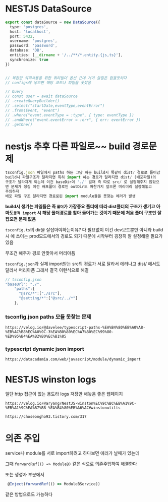 # NESTJS DataSource

```typescript
export const dataSource = new DataSource({
  type: 'postgres',
  host: 'localhost',
  port: 5432,
  username: 'postgres',
  password: 'password',
  database: 'DB',
  entities: [__dirname + '/../**/*.entity.{js,ts}'],
  synchronize: true
})


// 복잡한 쿼리사용을 위한 쿼리빌더 옵션 근데 거이 쓸일은 없을듯하다 
// configs에 넣으면 해당 코드나 파일을 못찾음 

// Query
// const user = await dataSource
// .createQueryBuilder()
// .select("startDate,eventType,eventError")
// .from(Event, "event")
// .where("event.eventType = :type", { type: eventType })
// .andWhere("event.eventError = :err", { err: eventError })
// .getOne()
```

# nestjs 추후 다른 파일로~~ build 경로문제

```typescript
tsconfig.json 파일에서 paths 하든 그냥 하든 build시 똑같이 dist/ 경로로 들어감 
build시 파일구조가 달라지면 특히 import 하는 경로가 달라지면 dist/ (배포파일)의 
구조가 달라지게 되는데 이건 baseDir이 './' 일때 즉 따로 src/ 로 설정해주지 않았으
면 문제가 생김 이건 배포폴더 경로인 outDir도 마찬가지 앞으론 미리미리 설정해놓고
주의하자 
배포 파일 구조 달라지면 경로로된 import module들을 못찾는 에러가 발생 
```

**build시 생기는 파일들은 즉 `폴더`가 가장중요 폴더에 따라 dist폴더의 구조가 생기고 아마도`동적 import` 시 해당 폴더경로를 찾아 들어가는 것이기 때문에 처음 폴더 구조만 잘 잡으면 문제 없음**

`tsconfig.ts`의 dir을 잘잡아야하는이유? 다 필요없이 이건 dev모드뿐만 아니라 build시 에 쓰이는 prod모드에서의 경로도 되기 때문에 시작부터 굉장히 잘 설정해줄 필요가있음

무조건 해주자 경로 안맞아서 머리아픔

`tsconfig.json`과 실제 import받는 src의 경로가 서로 달라서 에러나고 dist/ 에서도 달라서 머리아픔 그래서 결국 이런식으로 해결

```typescript
// tsconfig.json
"baseUrl": "./",
    "paths":{
      "@src/*":["./src"],
      "@setting/*":["@src/../*"]
    },
```

### tsconfig.json paths 모듈 못찾는 문제

```
https://velog.io/@davelee/typescript-paths-%EA%B4%80%EB%A0%A8-%EB%AC%B8%EC%A0%9C-3%EA%B0%80%EC%A7%80%EC%99%80-%ED%95%B4%EA%B2%B0%EC%B1%85
```

### typescript dynamic json import

```
https://datacadamia.com/web/javascript/module/dynamic_import
```

# NESTJS winston logs

일단 http 접근이 없는 용도라 logs 저장만 해놓음 좋은 웹페이지

```
https://velog.io/@aryang/NestJS-winston%EC%9C%BC%EB%A1%9C-%EB%A1%9C%EA%B7%B8-%EA%B4%80%EB%A6%AC#winstonutilts
```

```
https://choseongho93.tistory.com/317
```

# 의존 주입

service나 module를 서로 import하려고 하다보면 에러가 날때가 있는데 

그때 `forwardRef(() => ModuleB)` 같은 식으로 의존주입하여 해결한다

또는 생성자 부분에서 

```typescript
 @Inject(forwardRef(() => ModuleBService))
```

같은 방법으로도 가능하다 
